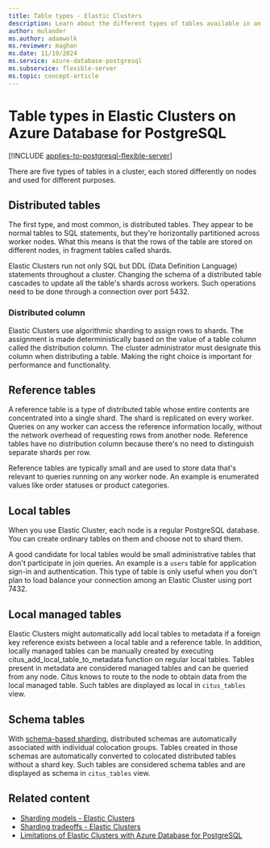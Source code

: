 ```yaml
---
title: Table types - Elastic Clusters
description: Learn about the different types of tables available in an Elastic Cluster on Azure Database for PostgreSQL.
author: mulander
ms.author: adamwolk
ms.reviewer: maghan
ms.date: 11/19/2024
ms.service: azure-database-postgresql
ms.subservice: flexible-server
ms.topic: concept-article
---
```


# Table types in Elastic Clusters on Azure Database for PostgreSQL

[!INCLUDE [applies-to-postgresql-flexible-server](~/reusable-content/ce-skilling/azure/includes/postgresql/includes/applies-to-postgresql-flexible-server.md)]

There are five types of tables in a cluster, each stored differently on nodes and used for different purposes.

## Distributed tables

The first type, and most common, is distributed tables. They
appear to be normal tables to SQL statements, but they're horizontally
partitioned across worker nodes. What this means is that the rows
of the table are stored on different nodes, in fragment tables called
shards.

Elastic Clusters run not only SQL but DDL (Data Definition Language) statements throughout a cluster.
Changing the schema of a distributed table cascades to update
all the table's shards across workers. Such operations need to be done through a connection over port 5432.

### Distributed column

Elastic Clusters use algorithmic sharding to assign rows to shards. The assignment is made deterministically based on the value
of a table column called the distribution column. The cluster
administrator must designate this column when distributing a table.
Making the right choice is important for performance and functionality.

## Reference tables

A reference table is a type of distributed table whose entire
contents are concentrated into a single shard. The shard is replicated on every worker. Queries on any worker can access the reference information locally, without the network overhead of requesting rows from another node. Reference tables have no distribution column
because there's no need to distinguish separate shards per row.

Reference tables are typically small and are used to store data that's
relevant to queries running on any worker node. An example is enumerated
values like order statuses or product categories.

## Local tables

When you use Elastic Cluster, each node is a regular PostgreSQL database. You can create ordinary tables on them and choose not to shard them.

A good candidate for local tables would be small administrative tables that don't participate in join queries. An example is a `users` table for application sign-in and authentication. This type of table is only useful when you don't plan to load balance your connection among an Elastic Cluster using port 7432.

## Local managed tables

Elastic Clusters might automatically add local tables to metadata if a foreign key reference exists between a local table and a reference table. In addition, locally managed tables can be manually created by executing citus_add_local_table_to_metadata function on regular local tables. Tables present in metadata are considered managed tables and can be queried from any node. Citus knows to route to the node to obtain data from the local managed table. Such tables are displayed as local in `citus_tables` view.

## Schema tables

With [schema-based sharding](./concepts-elastic-clusters-sharding-models.md#schema-based-sharding), distributed schemas are automatically associated with individual colocation groups. Tables created in those schemas are automatically converted to colocated distributed tables without a shard key. Such tables are considered schema tables and are displayed as schema in `citus_tables` view.

## Related content

- [Sharding models - Elastic Clusters](./concepts-elastic-clusters-sharding-models.md)
- [Sharding tradeoffs - Elastic Clusters](./concepts-elastic-clusters-sharding-models.md#sharding-tradeoffs)
- [Limitations of Elastic Clusters with Azure Database for PostgreSQL](./concepts-elastic-clusters-limitations.yml)
